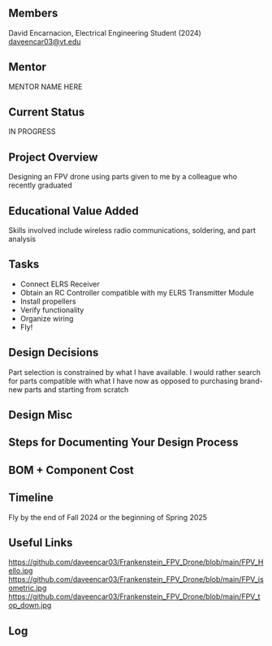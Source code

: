 ## Members
David Encarnacion, Electrical Engineering Student (2024)
daveencar03@vt.edu

## Mentor
MENTOR NAME HERE

## Current Status
IN PROGRESS

## Project Overview

Designing an FPV drone using parts given to me by a colleague who recently graduated

## Educational Value Added

Skills involved include wireless radio communications, soldering, and part analysis

## Tasks

- Connect ELRS Receiver
- Obtain an RC Controller compatible with my ELRS Transmitter Module
- Install propellers
- Verify functionality
- Organize wiring
- Fly!

## Design Decisions

Part selection is constrained by what I have available. I would rather search for parts compatible with what I have now as opposed to purchasing brand-new parts and starting from scratch

## Design Misc

<!-- Your Text Here. You may work with your mentor on this later when they are assigned -->

## Steps for Documenting Your Design Process

<!-- Your Text Here. You may work with your mentor on this later when they are assigned -->

## BOM + Component Cost

<!-- Your Text Here. You may work with your mentor on this later when they are assigned -->

## Timeline

Fly by the end of Fall 2024 or the beginning of Spring 2025

## Useful Links

https://github.com/daveencar03/Frankenstein_FPV_Drone/blob/main/FPV_Hello.jpg
https://github.com/daveencar03/Frankenstein_FPV_Drone/blob/main/FPV_isometric.jpg
https://github.com/daveencar03/Frankenstein_FPV_Drone/blob/main/FPV_top_down.jpg

## Log

<!-- Your Text Here. You may work with your mentor on this later when they are assigned -->
